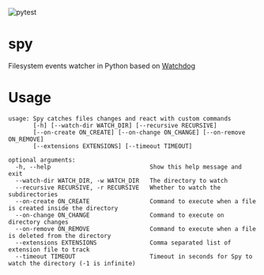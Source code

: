 ![pytest](https://github.com/clobrano/spy/actions/workflows/test.yml/badge.svg)

# spy
Filesystem events watcher in Python based on [Watchdog](https://duckduckgo.com/l/?uddg=https://pypi.org/project/watchdog/&notrut=duckduck_in)

# Usage

```
usage: Spy catches files changes and react with custom commands
       [-h] [--watch-dir WATCH_DIR] [--recursive RECURSIVE]
       [--on-create ON_CREATE] [--on-change ON_CHANGE] [--on-remove ON_REMOVE]
       [--extensions EXTENSIONS] [--timeout TIMEOUT]

optional arguments:
  -h, --help                            Show this help message and exit
  --watch-dir WATCH_DIR, -w WATCH_DIR   The directory to watch
  --recursive RECURSIVE, -r RECURSIVE   Whether to watch the subdirectories
  --on-create ON_CREATE                 Command to execute when a file is created inside the directory
  --on-change ON_CHANGE                 Command to execute on directory changes
  --on-remove ON_REMOVE                 Command to execute when a file is deleted from the directory
  --extensions EXTENSIONS               Comma separated list of extension file to track
  --timeout TIMEOUT                     Timeout in seconds for Spy to watch the directory (-1 is infinite)
```


